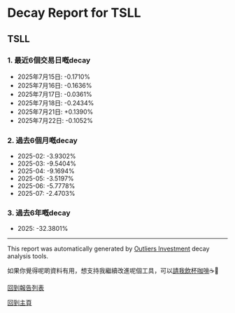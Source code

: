 # Decay Report for TSLL

## TSLL

### 1. 最近6個交易日嘅decay

- 2025年7月15日: -0.1710%
- 2025年7月16日: -0.1636%
- 2025年7月17日: -0.0361%
- 2025年7月18日: -0.2434%
- 2025年7月21日: +0.1390%
- 2025年7月22日: -0.1052%

### 2. 過去6個月嘅decay

- 2025-02: -3.9302%
- 2025-03: -9.5404%
- 2025-04: -9.1694%
- 2025-05: -3.5197%
- 2025-06: -5.7778%
- 2025-07: -2.4703%

### 3. 過去6年嘅decay

- 2025: -32.3801%

------------------------------
This report was automatically generated by [Outliers Investment](https://outliersecon.github.io/Outliers-Investment/) decay analysis tools.

如果你覺得呢啲資料有用，想支持我繼續改進呢個工具，可以[請我飲杯咖啡](https://buymeacoffee.com/outliersecon)☕🙏

[回到報告列表](https://outliersecon.github.io/Outliers-Investment/reports/reports_public)

[回到主頁](https://outliersecon.github.io/Outliers-Investment/)